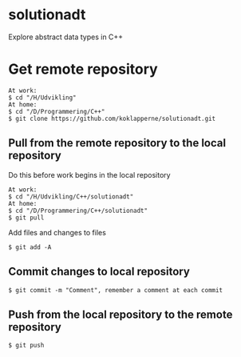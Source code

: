 # solutionadt
Explore abstract data types in C++
# Get remote repository
```
At work:
$ cd "/H/Udvikling"
At home:
$ cd "/D/Programmering/C++"
$ git clone https://github.com/koklapperne/solutionadt.git
```
## Pull from the remote repository to the local repository
Do this before work begins in the local repository
```
At work:
$ cd "/H/Udvikling/C++/solutionadt"
At home:
$ cd "/D/Programmering/C++/solutionadt"
$ git pull
```
Add files and changes to files
```
$ git add -A
```
## Commit changes to local repository
```
$ git commit -m "Comment", remember a comment at each commit
```
## Push from the local repository to the remote repository
```
$ git push
```
